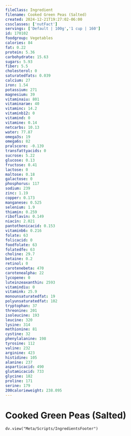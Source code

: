 ```yaml
---
fileClass: Ingredient
filename: Cooked Green Peas (Salted)
created: 2024-12-21T19:27:02-06:00
cssclasses: ['nutFact']
servings: ['Default | 100g','1 cup | 160']
id: 170102
foodgroup: Vegetables
calories: 84
fat: 0.22
protein: 5.36
carbohydrate: 15.63
sugars: 5.93
fiber: 5.5
cholesterol: 0
saturatedfats: 0.039
calcium: 27
iron: 1.54
potassium: 271
magnesium: 39
vitaminaiu: 801
vitaminarae: 40
vitaminc: 14.2
vitaminb12: 0
vitamind: 0
vitamine: 0.14
netcarbs: 10.13
water: 77.87
omega3s: 19
omega6s: 82
pralscore: -0.139
transfattyacids: 0
sucrose: 5.22
glucose: 0.13
fructose: 0.41
lactose: 0
maltose: 0.18
galactose: 0
phosphorus: 117
sodium: 239
zinc: 1.19
copper: 0.173
manganese: 0.525
selenium: 1.9
thiamin: 0.259
riboflavin: 0.149
niacin: 2.021
pantothenicacid: 0.153
vitaminb6: 0.216
folate: 63
folicacid: 0
foodfolate: 63
folatedfe: 63
choline: 29.7
betaine: 0.2
retinol: 0
carotenebeta: 470
carotenealpha: 22
lycopene: 0
luteinzeaxanthin: 2593
vitamindiu: 0
vitamink: 25.9
monounsaturatedfat: 19
polyunsaturatedfat: 102
tryptophan: 37
threonine: 201
isoleucine: 193
leucine: 320
lysine: 314
methionine: 81
cystine: 32
phenylalanine: 198
tyrosine: 112
valine: 232
arginine: 423
histidine: 105
alanine: 237
asparticacid: 490
glutamicacid: 733
glycine: 182
proline: 171
serine: 179
200calorieweight: 238.095
---
```


# Cooked Green Peas (Salted)

```dataviewjs
dv.view("Meta/Scripts/IngredientsFooter")
```